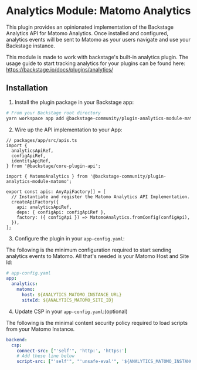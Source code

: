 # Analytics Module: Matomo Analytics

This plugin provides an opinionated implementation of the Backstage Analytics
API for Matomo Analytics. Once installed and configured, analytics events will
be sent to Matomo as your users navigate and use your Backstage instance.

This module is made to work with backstage's built-in analytics plugin. The usage guide to start tracking analytics for your plugins can be found here: https://backstage.io/docs/plugins/analytics/

## Installation

1. Install the plugin package in your Backstage app:

```sh
# From your Backstage root directory
yarn workspace app add @backstage-community/plugin-analytics-module-matomo
```

2. Wire up the API implementation to your App:

```tsx
// packages/app/src/apis.ts
import {
  analyticsApiRef,
  configApiRef,
  identityApiRef,
} from '@backstage/core-plugin-api';

import { MatomoAnalytics } from '@backstage-community/plugin-analytics-module-matomo';

export const apis: AnyApiFactory[] = [
  // Instantiate and register the Matomo Analytics API Implementation.
  createApiFactory({
    api: analyticsApiRef,
    deps: { configApi: configApiRef },
    factory: ({ configApi }) => MatomoAnalytics.fromConfig(configApi),
  }),
];
```

3. Configure the plugin in your `app-config.yaml`:

The following is the minimum configuration required to start sending analytics
events to Matomo. All that's needed is your Matomo Host and Site Id:

```yaml
# app-config.yaml
app:
  analytics:
    matomo:
      host: ${ANALYTICS_MATOMO_INSTANCE_URL}
      siteId: ${ANALYTICS_MATOMO_SITE_ID}
```

4. Update CSP in your `app-config.yaml`:(optional)

The following is the minimal content security policy required to load scripts from your Matomo Instance.

```yaml
backend:
  csp:
    connect-src: ["'self'", 'http:', 'https:']
    # Add these line below
    script-src: ["'self'", "'unsafe-eval'", '${ANALYTICS_MATOMO_INSTANCE_URL}']
```
